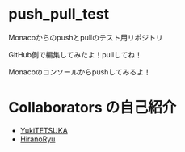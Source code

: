 # push_pull_test

Monacoからのpushとpullのテスト用リポジトリ

GitHub側で編集してみたよ！pullしてね！

Monacoのコンソールからpushしてみるよ！

# Collaborators の自己紹介
- [YukiTETSUKA]()
- [HiranoRyu]()